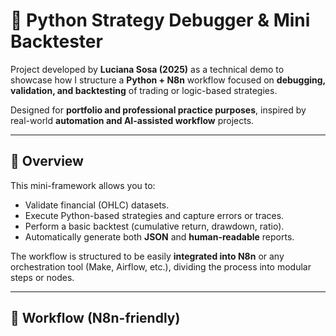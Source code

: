 # 🧠 Python Strategy Debugger & Mini Backtester  

Project developed by **Luciana Sosa (2025)** as a technical demo to showcase how I structure a **Python + N8n** workflow focused on **debugging, validation, and backtesting** of trading or logic-based strategies.  

Designed for **portfolio and professional practice purposes**, inspired by real-world **automation and AI-assisted workflow** projects.  

---

## 🚀 Overview

This mini-framework allows you to:
- Validate financial (OHLC) datasets.  
- Execute Python-based strategies and capture errors or traces.  
- Perform a basic backtest (cumulative return, drawdown, ratio).  
- Automatically generate both **JSON** and **human-readable** reports.  

The workflow is structured to be easily **integrated into N8n** or any orchestration tool (Make, Airflow, etc.), dividing the process into modular steps or nodes.

---

## 🧩 Workflow (N8n-friendly)

